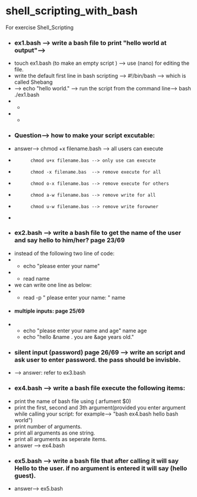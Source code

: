 # shell_scripting_with_bash
For exercise Shell_Scripting  
* ### ex1.bash --> write a bash file to print "hello world at output"-->
* touch ex1.bash (to make an empty script ) --> use (nano) for editing the file. 
* write the default first line in bash scripting --> #!/bin/bash --> which is called Shebang
* --> echo "hello world." --> run the script from the command line--> bash ./ex1.bash
* -
* -
* ### Question--> how to  make your script excutable:
* answer--> chmod +x filename.bash --> all users can execute
*           chmod u+x filename.bas --> only use can execute
*           chmod -x filename.bas  --> remove execute for all
*           chmod o-x filename.bas --> remove execute for others
*           chmod a-w filename.bas --> remove write for all
*           chmod u-w filename.bas --> remove write forowner
*       
* ### ex2.bash --> write a bash file to get the name of the user and say hello to him/her? page 23/69
* instead of the following two line of code:
*   - echo "please enter your name"
*   - read name
* we can write one line as below:
*   - read -p " please enter your name: " name
* #### multiple inputs: page 25/69
*   - echo "please enter your name and age" name age
    - echo "hello &name . you are &age years old."
* ###  silent input (password) page 26/69 --> write an script and ask user to enter password. the pass should be invisble.
* --> answer: refer to ex3.bash
* ### ex4.bash --> write a bash file execute the following items:
* print the name of bash file using ( arfument $0)
* print the first, second and 3th argument(provided you enter argument while calling your script: for example--> "bash ex4.bash hello bash world")
* print number of arguments.
* print all arguments as one string.
* print all arguments as seperate items.
* answer --> ex4.bash
* ### ex5.bash --> write a bash file  that after calling it will say Hello to the user. if no argument is entered it will say (hello guest).
* answer--> ex5.bash
